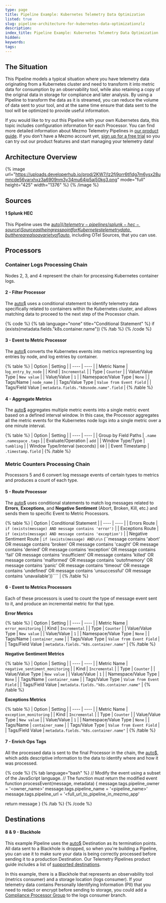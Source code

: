 ```yaml
---
type: page
title: Pipeline Example: Kubernetes Telemetry Data Optimization
listed: true
slug: pipeline-architecture-for-kubernetes-data-optimizationzlz
description: 
index_title: Pipeline Example: Kubernetes Telemetry Data Optimization
hidden: 
keywords: 
tags: 
---
```


## The Situation

This Pipeline models a typical situation where you have telemetry data originating from a Kubernetes cluster and need to transform it into metric data for consumption by an observability tool, while also retaining a copy of the original data in storage for compliance and later analysis. By using a Pipeline to transform the data as it is streamed, you can reduce the volume of data sent to your tool, and at the same time ensure that data sent to the tool will be optimized to provide useful information. 

If you would like to try out this Pipeline with your own Kubernetes data, this topic includes configuration information for each Processor. You can find more detailed information about Mezmo Telemetry Pipelines in [our product guide](docs.mezmo.com). If you don't have a Mezmo account yet, [sign up for a free trial](https://www.mezmo.com/sign-up-pipeline-today) so you can try out our product features and start managing your telemetry data!

## Architecture Overview

{% image url="https://uploads.developerhub.io/prod/2KW7/lz2fj9orr6tl1dg7m6ysx28umncde56varxhxz3a6909nm3y34mu64ip5aj50kg3.png" mode="full" height="425" width="1376" %}
{% /image %}

## Sources

#### 1 Splunk HEC

This Pipeline uses the [auto$](/telemetry-pipelines/splunk-hec-source) Source as the ingress point for Kubernetes telemetry data, but there are also a variety of [auto$](/telemetry-pipelines/supported-telemetry-pipeline-sources), including OTel Sources, that you can use. 

## Processors

### Container Logs Processing Chain

Nodes 2, 3, and 4 represent the chain for processing Kubernetes container logs. 

#### 2 - Filter Processor

The [auto$](/telemetry-pipelines/filter-processor) uses a conditional statement to identify telemetry data specifically related to containers within the Kubernetes cluster, and allows matching data to proceed to the next step of the Processor chain. 

{% code %}
{% tab language="none" title="Conditional Statement" %}
if (exists(metadata.fields."k8s.container.name"))
{% /tab %}
{% /code %}

#### 3 - Event to Metric Processor

The [auto$](/telemetry-pipelines/event-to-metric-processor) converts the Kubernetes events into metrics representing log entries by node, and log entries by container.

{% table %}
| Option | Setting | 
| ---- | ---- | 
| Metric Name | l`og_entry_by_node` | 
| Kind | `Incremental` | 
| Type | `Counter` | 
| Value/Value Type | `New value` | 
| Value/Value | `1` | 
| Namespace/Value Type | `None` | 
| Tags/Name | `node_name` | 
| Tags/Value Type | `Value from Event Field` | 
| Tags/Field Value | `metadata.fields."k8snode.name".field` | 
{% /table %}

#### 4 - Aggregate Metrics

The [auto$](/telemetry-pipelines/aggregate-processor) aggregates multiple metric events into a single metric event based on a defined interval window. In this case, the Processor aggregates all the metric events for the Kubernetes node logs into a single metric over a one minute interval. 

{% table %}
| Option | Setting | 
| ---- | ---- | 
| Group by Field Paths | `.name` `.namespace` `.tags` | 
| Evaluate/Operation | `add` | 
| Window Type/Type | `tumbling` | 
| Window Type/Interval (seconds) | `60` | 
| Event Timestamp | `.timestamp.field` | 
{% /table %}

### Metric Counters Processing Chain

Processors 5 and 6 convert log message events of certain types to metrics and produces a count of each type. 

#### 5 - Route Processor

The [auto$](/telemetry-pipelines/route-processor) uses conditional statements to match log messages related to **Errors**, **Exceptions**, and **Negative Sentiment** (Abort, Broken, Kill, etc.) and sends them to specific Event to Metric Processors. 

{% table %}
| Option | Conditional Statement | 
| ---- | ---- | 
| Errors Route | `if (exists(message) AND message contains 'error')` | 
| Exceptions Route | `if (exists(message) AND message contains 'exception')` | 
| Negative Sentiment Route | `if (exists(message) AND\n\n`     (``message contains 'abort' OR message contains 'broken' OR message contains 'caught' OR message contains 'denied' OR message contains 'exception' OR message contains 'fail' OR message contains 'insufficient' OR message contains 'killed' OR message contains 'malformed' OR message contains 'outofmemory' OR message contains 'panic' OR message contains 'timeout' OR message contains 'undefined' OR message contains 'unsuccessful' OR message contains 'unavailable'))```` | 
{% /table %}

#### 6 - Event to Metrics Processors

Each of these processors is used to count the type of message event sent to it, and produce an incremental metric for that type. 

**Error Metrics**

{% table %}
| Option | Setting | 
| ---- | ---- | 
| Metric Name | `error_monitoring` | 
| Kind | `Incremental` | 
| Type | `Counter` | 
| Value/Value Type | `New value` | 
| Value/Value | `1` | 
| Namespace/Value Type | `None` | 
| Tags/Name | `container_name` | 
| Tags/Value Type | `Value from Event Field` | 
| Tags/Field Value | `metadata.fields."k8s.container.name"` | 
{% /table %}

**Negative Sentiment Metrics**

{% table %}
| Option | Setting | 
| ---- | ---- | 
| Metric Name | `negative_sentiment_monitoring` | 
| Kind | `Incremental` | 
| Type | `Counter` | 
| Value/Value Type | `New value` | 
| Value/Value | `1` | 
| Namespace/Value Type | `None` | 
| Tags/Name | `container_name` | 
| Tags/Value Type | `Value from Event Field` | 
| Tags/Field Value | `metadata.fields."k8s.container.name"` | 
{% /table %}

**Exceptions Metrics**

{% table %}
| Option | Setting | 
| ---- | ---- | 
| Metric Name | `exception_monitoring` | 
| Kind | `Incremental` | 
| Type | `Counter` | 
| Value/Value Type | `New value` | 
| Value/Value | `1` | 
| Namespace/Value Type | `None` | 
| Tags/Name | `container_name` | 
| Tags/Value Type | `Value from Event Field` | 
| Tags/Field Value | `metadata.fields."k8s.container.name"` | 
{% /table %}

#### 7 - Enrich Ops Tags

All the processed data is sent to the final Processor in the chain, the [auto$](/telemetry-pipelines/js-script-processor), which adds descriptive information to the data to identify where and how it was processed.

{% code %}
{% tab language="bash" %}
// Modify the event using a subset of the JavaScript language. 
// The function must return the modified event
function processEvent(message, metadata) {
  message.tags.pipeline_owner = '<owner_name>'
  message.tags.pipeline_name = '<pipeline_name>'
  message.tags.pipeline_url = '<full_url_to_pipeline_in_mezmo_app'

  return message
}
{% /tab %}
{% /code %}

## Destinations

#### 8 & 9 - Blackhole

This example Pipeline uses the [auto$](/telemetry-pipelines/blackhole-destination) Destination as its termination points. All data sent to a Blackhole is dropped, so when you're building a Pipeline, you can use it to make sure your data is being correctly processed before sending it to a production Destination. Our Telemetry Pipelines product guide includes a list of [supported destinations](/telemetry-pipelines/supported-telemetry-data-destinations).

In this example, there is a Blackhole that represents an observability tool (metrics consumer)  and a storage location (logs consumer). If your telemetry data contains Personally Identifying Information (PII) that you need to redact or encrypt before sending to storage, you could add a [Compliance Processor Group](/practioner-guide-data-optimization/pipeline-module--security-and-compliance) to the logs consumer branch.